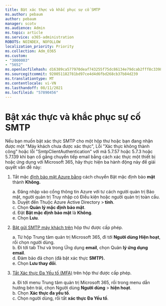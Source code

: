 ```yaml
---
title: Bật xác thực và khắc phục sự cố SMTP
ms.author: pebaum
author: pebaum
manager: scotv
ms.audience: Admin
ms.topic: article
ms.service: o365-administration
ROBOTS: NOINDEX, NOFOLLOW
localization_priority: Priority
ms.collection: Adm_O365
ms.custom:
- "3000003"
- "5652"
ms.openlocfilehash: d16389ca577970deaf743255f75dc86134e79dcab2fff8c33987532fc7ee1105
ms.sourcegitcommit: 920051182781bd97ce4d4d6fbd268cb37b84d239
ms.translationtype: MT
ms.contentlocale: vi-VN
ms.lasthandoff: 08/11/2021
ms.locfileid: "57890456"
---
```

# <a name="enable-smtp-authentication-and-troubleshooting"></a>Bật xác thực và khắc phục sự cố SMTP

Nếu bạn muốn bật xác thực SMTP cho một hộp thư hoặc bạn đang nhận được một "Máy khách chưa được xác thực", Lỗi "Xác thực không thành công" hoặc lỗi "SmtpClientAuthentication" với mã 5.7.57 hoặc 5.7.3 hoặc 5.7.139 khi bạn cố gắng chuyển tiếp email bằng cách xác thực một thiết bị hoặc ứng dụng với Microsoft 365, hãy thực hiện ba hành động này để giải quyết vấn đề này:

1. Tắt mặc [định bảo mật Azure bằng](https://docs.microsoft.com/azure/active-directory/fundamentals/concept-fundamentals-security-defaults) cách chuyển Bật mặc định bảo **mật** thành **Không.**

    a. Đăng nhập vào cổng thông tin Azure với tư cách người quản trị Bảo mật, người quản trị Truy nhập có Điều kiện hoặc người quản trị toàn cầu.<BR/>
    b. Duyệt đến Thuộc Azure Active Directory > **tính**.<BR/>
    c. Chọn **Quản lý mặc định bảo mật**.<BR/>
    d. Đặt **Bật mặc định bảo mật** là **Không**.<BR/>
    e. Chọn **Lưu**.

2. [Bật gửi SMTP máy khách trên](https://docs.microsoft.com/exchange/clients-and-mobile-in-exchange-online/authenticated-client-smtp-submission#enable-smtp-auth-for-specific-mailboxes) hộp thư được cấp phép.

    a. Từ hộp Trung tâm quản trị Microsoft 365, đi tới **Người dùng Hiện hoạt**, rồi chọn người dùng.<BR/>
    b. Đi tới tab Thư và trong Ứng dụng **email**, chọn Quản **lý ứng dụng email**.<BR/>
    d. Đảm bảo đã chọn (đã bật xác thực **SMTP).**<BR/>
    e. Chọn **Lưu thay đổi**.<BR/>

3. [Tắt Xác thực Đa Yếu tố (MFA)](https://docs.microsoft.com/microsoft-365/admin/security-and-compliance/set-up-multi-factor-authentication#turn-off-legacy-per-user-mfa) trên hộp thư được cấp phép.

    a. Đi tới menu Trung tâm quản trị Microsoft 365, rồi trong menu dẫn hướng bên trái, chọn Người dùng **Người dùng**  >  **hiện hoạt**.<BR/>
    b. Chọn **Xác thực đa yếu tố**.<BR/>
    c. Chọn người dùng, rồi tắt **xác thực Đa Yếu tố**.<BR/>
